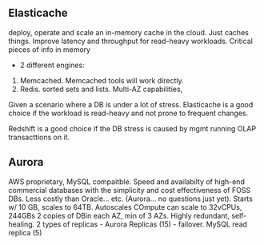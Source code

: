 ## Elasticache
deploy, operate and scale an in-memory cache in the cloud. Just caches things.
Improve latency and throughput for read-heavy workloads. Critical pieces of info in memory
- 2 different engines:
1. Memcached. Memcached tools will work directly.
2. Redis. sorted sets and lists. Multi-AZ capabilities,

Given a scenario where a DB is under a lot of stress. Elasticache is a good choice if the workload is read-heavy and not prone to frequent changes.

Redshift is a good choice if the DB stress is caused by mgmt running OLAP transacttions on it.

## Aurora
AWS proprietary, MySQL compaitble. Speed and availabilty of high-end commercial databases with the simplicity and cost effectiveness of FOSS DBs. Less costly than Oracle... etc.
(Aurora... no questions just yet).
Starts w/ 10 GB, scales to 64TB. Autoscales
COmpute can scale to 32vCPUs, 244GBs
2 copies of DBin each AZ, min of 3 AZs.
Highly redundant, self-healing.
2 types of replicas -
Aurora Replicas (15) - failover.
MySQL read replica (5)

